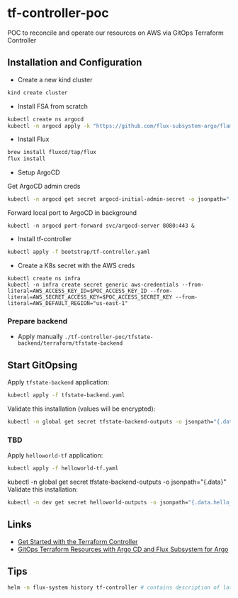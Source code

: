 # tf-controller-poc
POC to reconcile and operate our resources on AWS via GitOps Terraform Controller

## Installation and Configuration

* Create a new kind cluster
```bash
kind create cluster
```
* Install FSA from scratch
```bash
kubectl create ns argocd
kubectl -n argocd apply -k "https://github.com/flux-subsystem-argo/flamingo//release?ref=v2.4.12-fl.2-main-d68e6cb8"
```

* Install Flux
```bash
brew install fluxcd/tap/flux
flux install
```

* Setup ArgoCD

Get ArgoCD admin creds
```bash
kubectl -n argocd get secret argocd-initial-admin-secret -o jsonpath="{.data.password}" | base64 -d; echo
```

Forward local port to ArgoCD in background
```
kubectl -n argocd port-forward svc/argocd-server 8080:443 &
```

* Install tf-controller
```bash
kubectl apply -f bootstrap/tf-controller.yaml
```

* Create a K8s secret with the AWS creds

```
kubectl create ns infra
kubectl -n infra create secret generic aws-credentials --from-literal=AWS_ACCESS_KEY_ID=$POC_ACCESS_KEY_ID --from-literal=AWS_SECRET_ACCESS_KEY=$POC_ACCESS_SECRET_KEY --from-literal=AWS_DEFAULT_REGION="us-east-1"
```
### Prepare backend
* Apply manually `./tf-controller-poc/tfstate-backend/terraform/tfstate-backend`

## Start GitOpsing

Apply `tfstate-backend` application:
```bash
kubectl apply -f tfstate-backend.yaml
```

Validate this installation (values will be encrypted):
```bash
kubectl -n global get secret tfstate-backend-outputs -o jsonpath="{.data}"
```

### TBD
Apply `helloworld-tf` application:
```bash
kubectl apply -f helloworld-tf.yaml
```

kubectl -n global  get secret tfstate-backend-outputs -o jsonpath="{.data}"
Validate this installation:
```bash
kubectl -n dev get secret helloworld-outputs -o jsonpath="{.data.hello_world}" | base64 -d; echo
```

## Links
* [Get Started with the Terraform Controller](https://docs.gitops.weave.works/docs/terraform/get-started/)
* [GitOps Terraform Resources with Argo CD and Flux Subsystem for Argo](https://flux-subsystem-argo.github.io/website/tutorials/terraform/)

## Tips
```bash
helm -n flux-system history tf-controller # contains description of latest installation - helpful for debugging
```